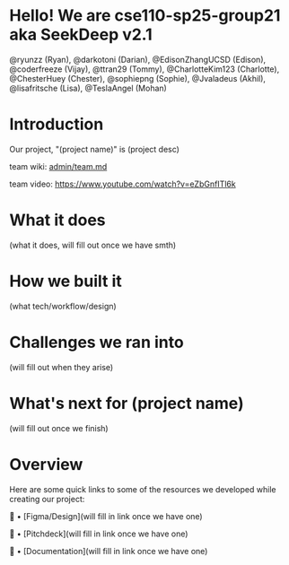 # Hello! We are cse110-sp25-group21 aka SeekDeep v2.1
@ryunzz (Ryan), @darkotoni (Darian), @EdisonZhangUCSD (Edison), @coderfreeze (Vijay), @ttran29 (Tommy), @CharlotteKim123 (Charlotte), @ChesterHuey (Chester), @sophiepng (Sophie), @Jvaladeus (Akhil), @lisafritsche (Lisa), @TeslaAngel (Mohan)

# Introduction
Our project, "(project name)" is (project desc)

team wiki: [admin/team.md](./admin/team.md)

team video: https://www.youtube.com/watch?v=eZbGnfITl6k

# What it does
(what it does, will fill out once we have smth)

# How we built it
(what tech/workflow/design)

# Challenges we ran into
(will fill out when they arise)

# What's next for (project name)
(will fill out once we finish)

# Overview
Here are some quick links to some of the resources we developed while creating our project:

📐 • [Figma/Design](will fill in link once we have one)

📢 • [Pitchdeck](will fill in link once we have one) 

📕 • [Documentation](will fill in link once we have one)




